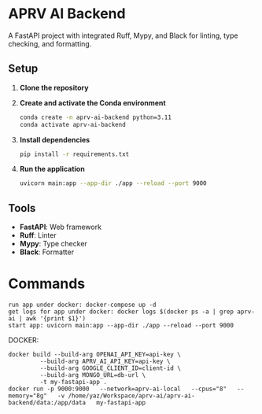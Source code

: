 # APRV AI Backend

A FastAPI project with integrated Ruff, Mypy, and Black for linting, type checking, and formatting.

## Setup

1. **Clone the repository**

2. **Create and activate the Conda environment**

   ```bash
   conda create -n aprv-ai-backend python=3.11
   conda activate aprv-ai-backend
   ```

3. **Install dependencies**

   ```bash
   pip install -r requirements.txt
   ```

4. **Run the application**

   ```bash
   uvicorn main:app --app-dir ./app --reload --port 9000
   ```

## Tools

- **FastAPI**: Web framework
- **Ruff**: Linter
- **Mypy**: Type checker
- **Black**: Formatter

# Commands

```
run app under docker: docker-compose up -d
get logs for app under docker: docker logs $(docker ps -a | grep aprv-ai | awk '{print $1}')
start app: uvicorn main:app --app-dir ./app --reload --port 9000
```

DOCKER:

```
docker build --build-arg OPENAI_API_KEY=api-key \
	     --build-arg APRV_AI_API_KEY=api-key \
	     --build-arg GOOGLE_CLIENT_ID=client-id \
	     --build-arg MONGO_URL=db-url \
	     -t my-fastapi-app .
docker run -p 9000:9000   --network=aprv-ai-local   --cpus="8"   --memory="8g"   -v /home/yaz/Workspace/aprv-ai/aprv-ai-backend/data:/app/data   my-fastapi-app
```
